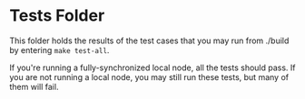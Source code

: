 # Tests Folder

This folder holds the results of the test cases that
you may run from ./build by entering `make test-all`.

If you're running a fully-synchronized local node,
all the tests should pass. If you are not running a
local node, you may still run these tests, but many
of them will fail.

